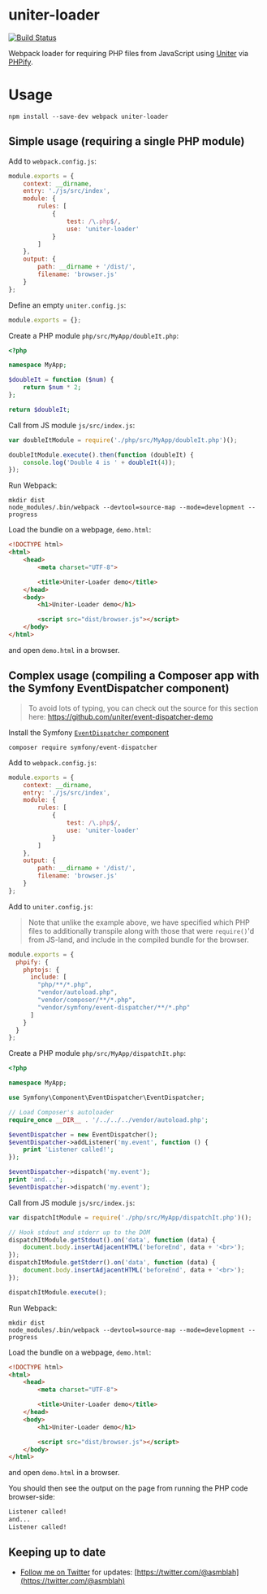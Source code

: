 # uniter-loader

[![Build Status](https://github.com/uniter/loader/workflows/CI/badge.svg)](https://github.com/uniter/loader/actions?query=workflow%3ACI)

Webpack loader for requiring PHP files from JavaScript using [Uniter][] via [PHPify][].

Usage
=====

```shell
npm install --save-dev webpack uniter-loader
```

Simple usage (requiring a single PHP module)
--------------------------------------------

Add to `webpack.config.js`:
```javascript
module.exports = {
    context: __dirname,
    entry: './js/src/index',
    module: {
        rules: [
            {
                test: /\.php$/,
                use: 'uniter-loader'
            }
        ]
    },
    output: {
        path: __dirname + '/dist/',
        filename: 'browser.js'
    }
};
```

Define an empty `uniter.config.js`:
```javascript
module.exports = {};
```

Create a PHP module `php/src/MyApp/doubleIt.php`:
```php
<?php

namespace MyApp;

$doubleIt = function ($num) {
    return $num * 2;
};

return $doubleIt; 
```

Call from JS module `js/src/index.js`:
```javascript
var doubleItModule = require('./php/src/MyApp/doubleIt.php')();

doubleItModule.execute().then(function (doubleIt) {
    console.log('Double 4 is ' + doubleIt(4));
});
```

Run Webpack:
```shell
mkdir dist
node_modules/.bin/webpack --devtool=source-map --mode=development --progress
```

Load the bundle on a webpage, `demo.html`:
```html
<!DOCTYPE html>
<html>
    <head>
        <meta charset="UTF-8">

        <title>Uniter-Loader demo</title>
    </head>
    <body>
        <h1>Uniter-Loader demo</h1>

        <script src="dist/browser.js"></script>
    </body>
</html>
```

and open `demo.html` in a browser.

Complex usage (compiling a Composer app with the Symfony EventDispatcher component)
-----------------------------------------------------------------------------------

> To avoid lots of typing, you can check out the source for this section here: https://github.com/uniter/event-dispatcher-demo

Install the Symfony [`EventDispatcher` component](http://symfony.com/doc/current/components/event_dispatcher.html)
```shell
composer require symfony/event-dispatcher
```

Add to `webpack.config.js`:
```javascript
module.exports = {
    context: __dirname,
    entry: './js/src/index',
    module: {
        rules: [
            {
                test: /\.php$/,
                use: 'uniter-loader'
            }
        ]
    },
    output: {
        path: __dirname + '/dist/',
        filename: 'browser.js'
    }
};
```

Add to `uniter.config.js`:
> Note that unlike the example above, we have specified which PHP files to additionally
transpile along with those that were `require()`'d from JS-land, and include in the compiled bundle for the browser.

```javascript
module.exports = {
  phpify: {
    phptojs: {
      include: [
        "php/**/*.php",
        "vendor/autoload.php",
        "vendor/composer/**/*.php",
        "vendor/symfony/event-dispatcher/**/*.php"
      ]
    }
  }
};
```

Create a PHP module `php/src/MyApp/dispatchIt.php`:
```php
<?php

namespace MyApp;

use Symfony\Component\EventDispatcher\EventDispatcher;

// Load Composer's autoloader
require_once __DIR__ . '/../../../vendor/autoload.php';

$eventDispatcher = new EventDispatcher();
$eventDispatcher->addListener('my.event', function () {
    print 'Listener called!';
});

$eventDispatcher->dispatch('my.event');
print 'and...';
$eventDispatcher->dispatch('my.event');
```

Call from JS module `js/src/index.js`:
```javascript
var dispatchItModule = require('./php/src/MyApp/dispatchIt.php')();

// Hook stdout and stderr up to the DOM
dispatchItModule.getStdout().on('data', function (data) {
    document.body.insertAdjacentHTML('beforeEnd', data + '<br>');
});
dispatchItModule.getStderr().on('data', function (data) {
    document.body.insertAdjacentHTML('beforeEnd', data + '<br>');
});

dispatchItModule.execute();
```

Run Webpack:
```shell
mkdir dist
node_modules/.bin/webpack --devtool=source-map --mode=development --progress
```

Load the bundle on a webpage, `demo.html`:
```html
<!DOCTYPE html>
<html>
    <head>
        <meta charset="UTF-8">

        <title>Uniter-Loader demo</title>
    </head>
    <body>
        <h1>Uniter-Loader demo</h1>

        <script src="dist/browser.js"></script>
    </body>
</html>
```

and open `demo.html` in a browser.

You should then see the output on the page from running the PHP code browser-side:

```html
Listener called!
and...
Listener called!
```

Keeping up to date
------------------
- [Follow me on Twitter](https://twitter.com/@asmblah) for updates: [https://twitter.com/@asmblah](https://twitter.com/@asmblah)

[Uniter]: https://github.com/asmblah/uniter
[PHPify]: https://github.com/uniter/phpify
